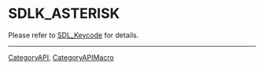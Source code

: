 # SDLK_ASTERISK

Please refer to [SDL_Keycode](SDL_Keycode) for details.

----
[CategoryAPI](CategoryAPI), [CategoryAPIMacro](CategoryAPIMacro)

